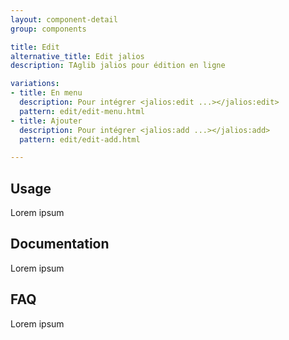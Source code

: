 ```yaml
---
layout: component-detail
group: components

title: Edit
alternative_title: Edit jalios
description: TAglib jalios pour édition en ligne

variations:
- title: En menu
  description: Pour intégrer <jalios:edit ...></jalios:edit>
  pattern: edit/edit-menu.html
- title: Ajouter
  description: Pour intégrer <jalios:add ...></jalios:add>
  pattern: edit/edit-add.html

---
```


## Usage

Lorem ipsum

## Documentation

Lorem ipsum

## FAQ

Lorem ipsum
